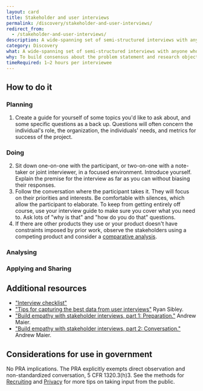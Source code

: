 ```yaml
---
layout: card
title: Stakeholder and user interviews
permalink: /discovery/stakeholder-and-user-interviews/
redirect_from:
  - /stakeholder-and-user-interviews/
description: A wide-spanning set of semi-structured interviews with anyone who has an interest in a project's success, including users.
category: Discovery
what: A wide-spanning set of semi-structured interviews with anyone who has an interest in a project's success, including users.
why: To build consensus about the problem statement and research objectives.
timeRequired: 1–2 hours per interviewee
---
```


## How to do it

### Planning
  1. Create a guide for yourself of some topics you'd like to ask about, and some specific questions as a back up. Questions will often concern the individual's role, the organization, the individuals' needs, and metrics for success of the project.
 
### Doing
  2. Sit down one-on-one with the participant, or two-on-one with a note-taker or joint interviewer, in a focused environment. Introduce yourself. Explain the premise for the interview as far as you can without biasing their responses.
  3. Follow the conversation where the participant takes it. They will focus on their priorities and interests. Be comfortable with silences, which allow the participant to elaborate. To keep from getting entirely off course, use your interview guide to make sure you cover what you need to. Ask lots of "why is that" and "how do you do that" questions.
  4. If there are other products they use or your product doesn't have constraints imposed by prior work, observe the stakeholders using a competing product and consider a <a href="/decide/comparative-analysis/" class="usa-link">comparative analysis</a>.
 
 ### Analysing
 
 
 ### Applying and Sharing
 
 

<section class="method--section method--section--additional-resources" markdown="1">

## Additional resources

- <a href="/interview-checklist/" class="usa-link">"Interview checklist"</a>
- <a href="https://18f.gsa.gov/2016/02/09/tips-for-capturing-the-best-data-from-user-interviews/" class="usa-link">"Tips for capturing the best data from user interviews"</a> Ryan Sibley.
- <a href="https://18f.gsa.gov/2016/06/20/build-empathy-with-stakeholder-interviews-part-1-preparation/" class="usa-link">"Build empathy with stakeholder interviews, part 1: Preparation."</a> Andrew Maier.
- <a href="https://18f.gsa.gov/2016/07/22/building-empathy-with-stakeholder-interviews-part-2-conversation/" class="usa-link">"Build empathy with stakeholder interviews, part 2: Conversation."</a> Andrew Maier.

</section>

<section class="method--section method--section--government-considerations" markdown="1" >

## Considerations for use in government

No PRA implications. The PRA explicitly exempts direct observation and non-standardized conversation, 5 CFR 1320.3(h)3. See the methods for <a href="/fundamentals/recruiting/" class="usa-link">Recruiting</a> and <a href="/fundamentals/privacy/" class="usa-link">Privacy</a> for more tips on taking input from the public.
</section>
